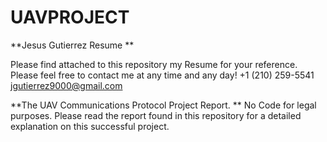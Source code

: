 # UAVPROJECT
**Jesus Gutierrez Resume **

Please find attached to this repository my Resume for your reference.
Please feel free to contact me at any time and any day!
+1 (210) 259-5541
jgutierrez9000@gmail.com

**The UAV Communications Protocol Project Report. **
No Code for legal purposes. 
Please read the report found in this repository for a detailed explanation on this successful project. 


